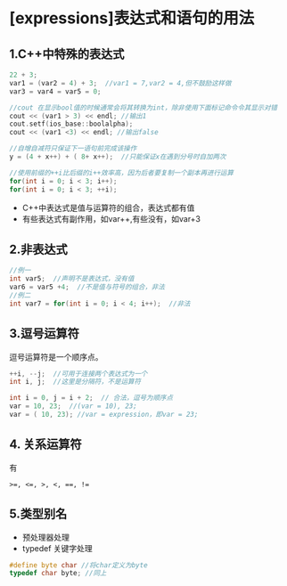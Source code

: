 # [expressions]表达式和语句的用法

## 1.C++中特殊的表达式

```C++
22 + 3;
var1 = (var2 = 4) + 3;  //var1 = 7,var2 = 4,但不鼓励这样做
var3 = var4 = var5 = 0;

//cout 在显示bool值的时候通常会将其转换为int，除非使用下面标记命令令其显示对错
cout << (var1 > 3) << endl; //输出1
cout.setf(ios_base::boolalpha);
cout << (var1 <3) << endl; //输出false

//自增自减符只保证下一语句前完成该操作
y = (4 + x++) + ( 8+ x++);  //只能保证x在遇到分号时自加两次

//使用前缀的++i比后缀的i++效率高，因为后者要复制一个副本再进行运算
for(int i = 0; i < 3; i++);
for(int i = 0; i < 3; ++i);
```

* C++中表达式是值与运算符的组合，表达式都有值
* 有些表达式有副作用，如var++,有些没有，如var+3

## 2.非表达式

```C++
//例一
int var5;  //声明不是表达式，没有值
var6 = var5 +4;  //不是值与符号的组合，非法
//例二
int var7 = for(int i = 0; i < 4; i++);  //非法
```

## 3.逗号运算符

逗号运算符是一个顺序点。

```C++
++i, --j;  //可用于连接两个表达式为一个
int i, j;  //这里是分隔符，不是运算符

int i = 0, j = i + 2;  // 合法，逗号为顺序点
var = 10, 23;  //(var = 10), 23;
var = ( 10, 23); //var = expression，即var = 23;
```

## 4. 关系运算符

有

```
>=, <=, >, <, ==, !=
```

## 5.类型别名

* 预处理器处理
* typedef 关键字处理

```C++
#define byte char //将char定义为byte
typedef char byte; //同上
```

